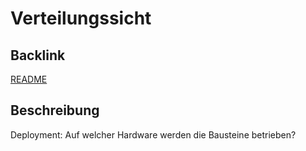 # Verteilungssicht

## Backlink
[README](/README.md)

## Beschreibung
Deployment: Auf welcher Hardware werden die Bausteine betrieben?
